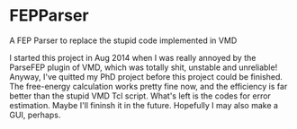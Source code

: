 # FEPParser
A FEP Parser to replace the stupid code implemented in VMD

I started this project in Aug 2014 when I was really annoyed by the ParseFEP plugin of VMD, which was totally shit, unstable and unreliable!
Anyway, I've quitted my PhD project before this project could be finished. The free-energy calculation works pretty fine now, and the efficiency is far better than the stupid VMD Tcl script. What's left is the codes for error estimation. Maybe I'll fininsh it in the future.
Hopefully I may also make a GUI, perhaps.
